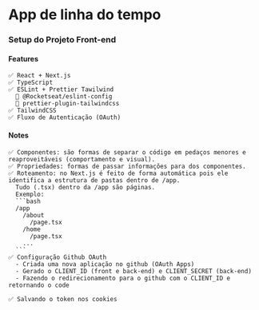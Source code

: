 # App de linha do tempo

  ### Setup do Projeto Front-end

  #### Features
  
    ✅ React + Next.js
    ✅ TypeScript
    ✅ ESLint + Prettier Tawilwind
      🚀 @Rocketseat/eslint-config
      🚀 prettier-plugin-tailwindcss
    ✅ TailwindCSS
    ✅ Fluxo de Autenticação (OAuth)
  
  #### Notes
    ✅ Componentes: são formas de separar o código em pedaços menores e reaproveitáveis (comportamento e visual).
    ✅ Propriedades: formas de passar informações para dos componentes.
    ✅ Roteamento: no Next.js é feito de forma automática pois ele identifica a estrutura de pastas dentro de /app. 
      Tudo (.tsx) dentro da /app são páginas.
      Exemplo:
      ```bash
      /app
        /about
          /page.tsx
        /home
          /page.tsx
        ...
      ```
    ✅ Configuração Github OAuth
      - Criada uma nova aplicação no github (OAuth Apps)
      - Gerado o CLIENT_ID (front e back-end) e CLIENT_SECRET (back-end)
      - Fazendo o redirecionamento para o github com o CLIENT_ID e retornando o code
    
    ✅ Salvando o token nos cookies

